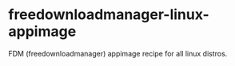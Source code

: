 # freedownloadmanager-linux-appimage
FDM (freedownloadmanager) appimage recipe for all linux distros.
